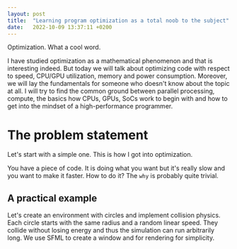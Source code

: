 ```yaml
---
layout: post
title:  "Learning program optimization as a total noob to the subject"
date:   2022-10-09 13:37:11 +0200
---
```


Optimization. What a cool word.

I have studied optimization as a mathematical phenomenon and that is interesting indeed.
But today we will talk about optimizing code with respect to speed, CPU/GPU utilization, memory and power consumption.
Moreover, we will lay the fundamentals for someone who doesn't know about the topic at all.
I will try to find the common ground between parallel processing, compute, the basics how CPUs, GPUs, SoCs work to begin with and how to get into the mindset of a high-performance programmer.

# The problem statement

Let's start with a simple one.
This is how I got into optimization.

You have a piece of code.
It is doing what you want but it's really slow and you want to make it faster.
How to do it?
The `why` is probably quite trivial.

## A practical example

Let's create an environment with circles and implement collision physics.
Each circle starts with the same radius and a random linear speed.
They collide without losing energy and thus the simulation can run arbitrarily long.
We use SFML to create a window and for rendering for simplicity.

